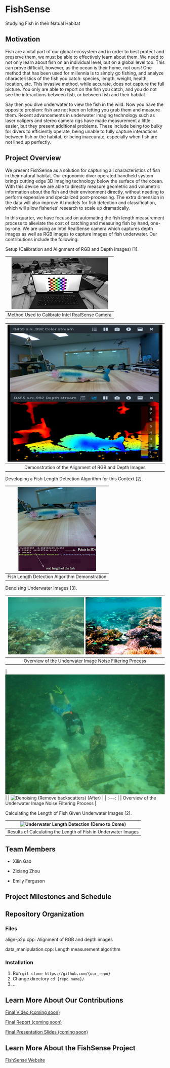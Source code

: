 # FishSense
Studying Fish in their Natual Habitat

## Motivation
Fish are a vital part of our global ecosystem and in order to best protect and preserve them, we must be able to effectively learn about them. We need to not only learn about fish on an individual level, but on a global level too. This can prove difficult, however, as the ocean is their home, not ours! One method that has been used for millennia is to simply go fishing, and analyze characteristics of the fish you catch: species, length, weight, health, location, etc. This invasive method, while accurate, does not capture the full picture. You only are able to report on the fish you catch, and you do not see the interactions between fish, or between fish and their habitat.

Say then you dive underwater to view the fish in the wild. Now you have the opposite problem: fish are not keen on letting you grab them and measure them. Recent advancements in underwater imaging technology such as laser calipers and stereo camera rigs have made measurement a little easier, but they present additional problems. These include being too bulky for divers to efficiently operate, being unable to fully capture interactions between fish or the habitat, or being inaccurate, especially when fish are not lined up perfectly.


## Project Overview
We present FishSense as a solution for capturing all characteristics of fish in their natural habitat. Our ergonomic diver operated handheld system brings cutting edge 3D imaging technology below the surface of the ocean. With this device we are able to directly measure geometric and volumetric information about the fish and their environment directly, without needing to perform expensive and specialized post-processing. The extra dimension in the data will also improve AI models for fish detection and classification, which will allow fisheries’ research to scale up dramatically.

In this quarter, we have focused on automating the fish length measurement process to alleviate the cost of catching and measuring fish by hand, one-by-one. We are using an Intel RealSense camera which captures depth images as well as RGB images to capture images of fish underwater. Our contributions include the following:


Setup (Calibration and Alignment of RGB and Depth Images) [1].

| ![Calibration](https://github.com/emilyferguson989/FishSense_237D_SP21/blob/main/images/calibration_method.png) |
| :---: |
| Method Used to Calibrate Intel RealSense Camera |

| ![RGB Depth Alignment](https://github.com/emilyferguson989/FishSense_237D_SP21/blob/main/images/rgb_depth_alignment_demo.png) |
| :---: |
| Demonstration of the Alignment of RGB and Depth Images |

Developing a Fish Length Detection Algorithm for this Context [2].

| ![Length Detection Algorithm](https://github.com/emilyferguson989/FishSense_237D_SP21/blob/main/images/length_detection_algorithm_demo.png) |
| :---: |
| Fish Length Detection Algorithm Demonstration |

Denoising Underwater Images [3].

| ![Denoising (Fusion)](https://github.com/emilyferguson989/FishSense_237D_SP21/blob/main/images/Fusion_Output.png) |
| :---: |
| Overview of the Underwater Image  Noise Filtering Process |

| ![Denoising (Remove backscatters) (Before)](https://github.com/emilyferguson989/FishSense_237D_SP21/blob/main/images/org-3.png) |
| ![Denoising (Remove backscatters) (After)](https://github.com/emilyferguson989/FishSense_237D_SP21/blob/main/images/enh-3.png) |
| :---: |
| Overview of the Underwater Image  Noise Filtering Process |

Calculating the Length of Fish Given Underwater Images [2].

| ![Underwater Length Detection (Demo to Come)](https://path_to_image) |
| :---: |
| Results of Calculating the Length of Fish in Underwater Images |

## Team Members
- Xilin Gao

- Zixiang Zhou

- Emily Ferguson

## Project Milestones and Schedule



## Repository Organization
### Files
align-p2p.cpp: Alignment of RGB and depth images

data_manipulation.cpp: Length measurement algorithm

### Installation
1. Run `git clone https://github.com/{our_repo}`
2. Change directory `cd {repo name}/`
3. ...

## Learn More About Our Contributions
[Final Video (coming soon)]()

[Final Report (coming soon)]()

[Final Presentation Slides (coming soon)]()

## Learn More About the FishSense Project
[FishSense Website](http://e4e.ucsd.edu/fishsense)
